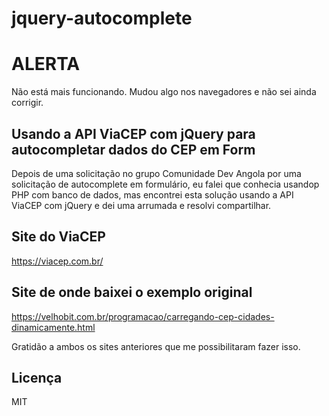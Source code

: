 # jquery-autocomplete

# ALERTA
Não está mais funcionando. Mudou algo nos navegadores e não sei ainda corrigir.

## Usando a API ViaCEP com jQuery para autocompletar dados do CEP em Form

Depois de uma solicitação no grupo Comunidade Dev Angola por uma solicitação de autocomplete em formulário, eu falei que conhecia usandop PHP com banco de dados, mas encontrei esta solução usando a API ViaCEP com jQuery e dei uma arrumada e resolvi compartilhar.

## Site do ViaCEP
https://viacep.com.br/

## Site de onde baixei o exemplo original
https://velhobit.com.br/programacao/carregando-cep-cidades-dinamicamente.html

Gratidão a ambos os sites anteriores que me possibilitaram fazer isso.

## Licença
MIT

